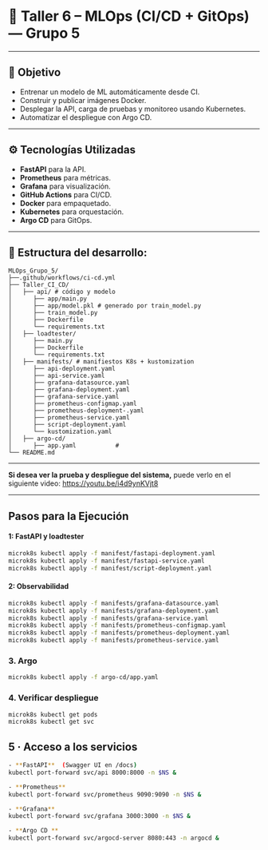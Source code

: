 # 🚀 Taller 6 – MLOps (CI/CD + GitOps) — **Grupo 5**

---

## 🎯 Objetivo
 
- Entrenar un modelo de ML automáticamente desde CI.
- Construir y publicar imágenes Docker.
- Desplegar la API, carga de pruebas y monitoreo usando Kubernetes.
- Automatizar el despliegue con Argo CD.
 
---
 
## ⚙️ Tecnologías Utilizadas
 
- **FastAPI** para la API.
- **Prometheus** para métricas.
- **Grafana** para visualización.
- **GitHub Actions** para CI/CD.
- **Docker** para empaquetado.
- **Kubernetes** para orquestación.
- **Argo CD** para GitOps.
 

---

## 📂 Estructura del desarrollo:

```
MLOps_Grupo_5/
├──.github/workflows/ci-cd.yml
├── Taller_CI_CD/
│   ├── api/ # código y modelo
│      ├── app/main.py  
│      ├── app/model.pkl # generado por train_model.py
│      ├── train_model.py
│      ├── Dockerfile
│      └── requirements.txt
│   ├── loadtester/ 
│      ├── main.py
│      ├── Dockerfile
│      └── requirements.txt
│   ├── manifests/ # manifiestos K8s + kustomization
│      ├── api-deployment.yaml
│      ├── api-service.yaml
│      ├── grafana-datasource.yaml
│      ├── grafana-deployment.yaml
│      ├── grafana-service.yaml
│      ├── prometheus-configmap.yaml
│      ├── prometheus-deployment-.yaml
│      ├── prometheus-service.yaml
│      ├── script-deployment.yaml
│      └── kustomization.yaml
│   ├── argo-cd/
│      ├── app.yaml           #
└── README.md   
```

---

**Si desea ver la prueba y despliegue del sistema,** puede verlo en el siguiente video: https://youtu.be/i4d9ynKVjt8 

---

## Pasos para la Ejecución

#### 1: FastAPI y loadtester
```bash
microk8s kubectl apply -f manifest/fastapi-deployment.yaml
microk8s kubectl apply -f manifest/fastapi-service.yaml
microk8s kubectl apply -f manifest/script-deployment.yaml
```

#### 2: Observabilidad
```bash
microk8s kubectl apply -f manifests/grafana-datasource.yaml
microk8s kubectl apply -f manifests/grafana-deployment.yaml
microk8s kubectl apply -f manifests/grafana-service.yaml
microk8s kubectl apply -f manifests/prometheus-configmap.yaml
microk8s kubectl apply -f manifests/prometheus-deployment.yaml
microk8s kubectl apply -f manifests/prometheus-service.yaml
```

### 3. Argo
```bash
microk8s kubectl apply -f argo-cd/app.yaml
```

### 4. Verificar despliegue
```bash
microk8s kubectl get pods
microk8s kubectl get svc
```
## 5 · Acceso a los servicios 
```bash
- **FastAPI**  (Swagger UI en /docs)
kubectl port-forward svc/api 8000:8000 -n $NS &

- **Prometheus**
kubectl port-forward svc/prometheus 9090:9090 -n $NS &

- **Grafana**
kubectl port-forward svc/grafana 3000:3000 -n $NS &

- **Argo CD **  
kubectl port-forward svc/argocd-server 8080:443 -n argocd &
```





